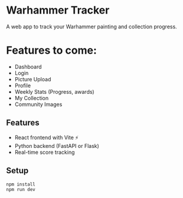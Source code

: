 # Warhammer Tracker
A web app to track your Warhammer painting and collection progress.

# Features to come:
- Dashboard
- Login
- Picture Upload
- Profile
- Weekly Stats (Progress, awards)
- My Collection
- Community Images

## Features
- React frontend with Vite ⚡
- Python backend (FastAPI or Flask)
- Real-time score tracking

## Setup
```bash
npm install
npm run dev

